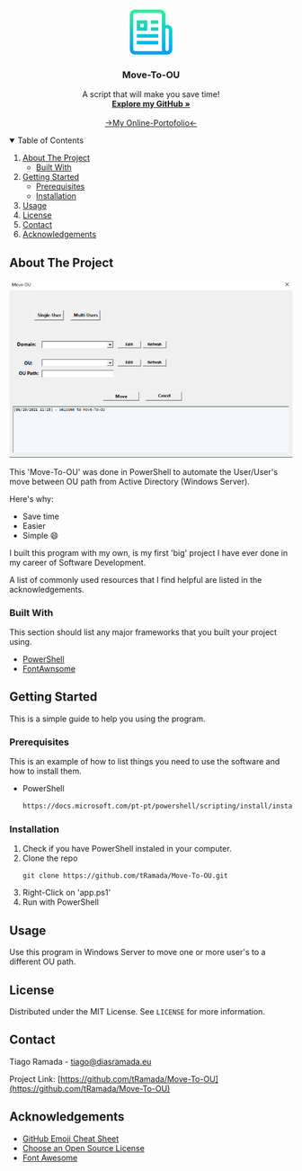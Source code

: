 <!--
*** Thanks for checking out the Best-README-Template. If you have a suggestion
*** that would make this better, please fork the repo and create a pull request
*** or simply open an issue with the tag "enhancement".
*** Thanks again! Now go create something AMAZING! :D
-->



<!-- PROJECT SHIELDS -->
<!--
*** I'm using markdown "reference style" links for readability.
*** Reference links are enclosed in brackets [ ] instead of parentheses ( ).
*** See the bottom of this document for the declaration of the reference variables
*** for contributors-url, forks-url, etc. This is an optional, concise syntax you may use.
*** https://www.markdownguide.org/basic-syntax/#reference-style-links
-->


<!-- PROJECT LOGO -->
<br />
<p align="center">
  <a href="https://github.com/tRamada/Move-To-OU">
    <img src="images/logo.png" alt="Logo" width="80" height="80">
  </a>

  <h3 align="center">Move-To-OU</h3>

  <p align="center">
    A script that will make you save time!
    <br />
    <a href="https://github.com/tRamada"><strong>Explore my GitHub »</strong></a>
    <br />
    <br />
    <a href="https://tramada.github.io/">->My Online-Portofolio<-</a>
  </p>
</p>



<!-- TABLE OF CONTENTS -->
<details open="open">
  <summary>Table of Contents</summary>
  <ol>
    <li>
      <a href="#about-the-project">About The Project</a>
      <ul>
        <li><a href="#built-with">Built With</a></li>
      </ul>
    </li>
    <li>
      <a href="#getting-started">Getting Started</a>
      <ul>
        <li><a href="#prerequisites">Prerequisites</a></li>
        <li><a href="#installation">Installation</a></li>
      </ul>
    </li>
    <li><a href="#usage">Usage</a></li>
    <li><a href="#license">License</a></li>
    <li><a href="#contact">Contact</a></li>
    <li><a href="#acknowledgements">Acknowledgements</a></li>
  </ol>
</details>



<!-- ABOUT THE PROJECT -->
## About The Project

<img src="images/screenshot.png">

This 'Move-To-OU' was done in PowerShell to automate the User/User's move between OU path from Active Directory (Windows Server).

Here's why:
* Save time
* Easier
* Simple :smile:

I built this program with my own, is my first 'big' project I have ever done in my career of Software Development.

A list of commonly used resources that I find helpful are listed in the acknowledgements.

### Built With

This section should list any major frameworks that you built your project using.
* [PowerShell](https://docs.microsoft.com/en-us/powershell/scripting/overview?view=powershell-7.1)
* [FontAwnsome](https://fontawesome.com/)



<!-- GETTING STARTED -->
## Getting Started

This is a simple guide to help you using the program.

### Prerequisites

This is an example of how to list things you need to use the software and how to install them.
* PowerShell
  ```sh
  https://docs.microsoft.com/pt-pt/powershell/scripting/install/installing-powershell?view=powershell-7.1
  ```

### Installation

1. Check if you have PowerShell instaled in your computer.
2. Clone the repo
   ```
   git clone https://github.com/tRamada/Move-To-OU.git
   ```
3. Right-Click on 'app.ps1'
4. Run with PowerShell



<!-- USAGE EXAMPLES -->
## Usage

Use this program in Windows Server to move one or more user's to a different OU path.

<!-- _For more examples, please refer to the [Documentation](https://example.com)_ -->



<!-- LICENSE -->
## License

Distributed under the MIT License. See `LICENSE` for more information.



<!-- CONTACT -->
## Contact

Tiago Ramada - tiago@diasramada.eu

Project Link: [https://github.com/tRamada/Move-To-OU](https://github.com/tRamada/Move-To-OU)



<!-- ACKNOWLEDGEMENTS -->
## Acknowledgements
* [GitHub Emoji Cheat Sheet](https://www.webpagefx.com/tools/emoji-cheat-sheet)
* [Choose an Open Source License](https://choosealicense.com)
* [Font Awesome](https://fontawesome.com)
